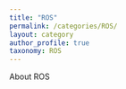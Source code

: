 ```yaml
---
title: "ROS"
permalink: /categories/ROS/
layout: category
author_profile: true
taxonomy: ROS
---
```


About ROS